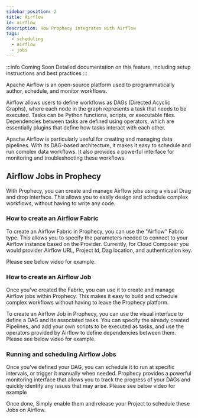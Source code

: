 ```yaml
---
sidebar_position: 2
title: Airflow
id: airflow
description: How Prophecy integrates with Airflow
tags:
  - scheduling
  - airflow
  - jobs
---
```


:::info Coming Soon
Detailed documentation on this feature, including setup instructions and best practices
:::

Apache Airflow is an open-source platform used to programmatically author, schedule, and monitor workflows.

Airflow allows users to define workflows as DAGs (Directed Acyclic Graphs), where each node in the graph represents a task that needs to be executed.
Tasks can be Python functions, scripts, or executable files. Dependencies between tasks are defined using operators, which are essentially plugins that define how tasks interact with each other.

Apache Airflow is particularly useful for creating and managing data pipelines. With its DAG-based architecture, it makes it easy to schedule and run complex data workflows. It also provides a powerful interface for monitoring and troubleshooting these workflows.

[//]: # ":::info Do you want to learn more?"
[//]: # "Prophecy Low-code Jobs on Airflow is currently in a restricted beta. If you're interested in finding out more, feel free"
[//]: # "to schedule a quick demo session [here](https://www.prophecy.io/request-a-demo) or reach out directly at"
[//]: # "[info@prophecy.io](mailto:info@prophecy.io)."
[//]: # ":::"

## Airflow Jobs in Prophecy

With Prophecy, you can create and manage Airflow jobs using a visual Drag and drop interface. This allows you to easily design and schedule complex workflows, without having to write any code.

### How to create an Airflow Fabric

To create an Airflow Fabric in Prophecy, you can use the "Airflow" Fabric type. This allows you to specify the parameters needed to connect to your Airflow instance based on the Provider. Currently, for Cloud Composer you would provider Airflow URL, Project Id, Dag location, and authentication key.

Please see below video for example.

### How to create an Airflow Job

Once you've created the Fabric, you can use it to create and manage Airflow jobs within Prophecy. This makes it easy to build and schedule complex workflows without having to leave the Prophecy platform.

To create an Airflow Job in Prophecy, you can use the visual interface to define a DAG and its associated tasks. You can specify the already created Pipelines, and add your own scripts to be executed as tasks, and use the operators provided by Airflow to define dependencies between them.
Please see below video for example.

### Running and scheduling Airflow Jobs

Once you've defined your DAG, you can schedule it to run at specific intervals, or trigger it manually when needed.
Prophecy provides a powerful monitoring interface that allows you to track the progress of your DAGs and quickly identify any issues that may arise.
Please see below video for example

Once done, Simply enable them and release your Project to schedule these Jobs on Airflow.
